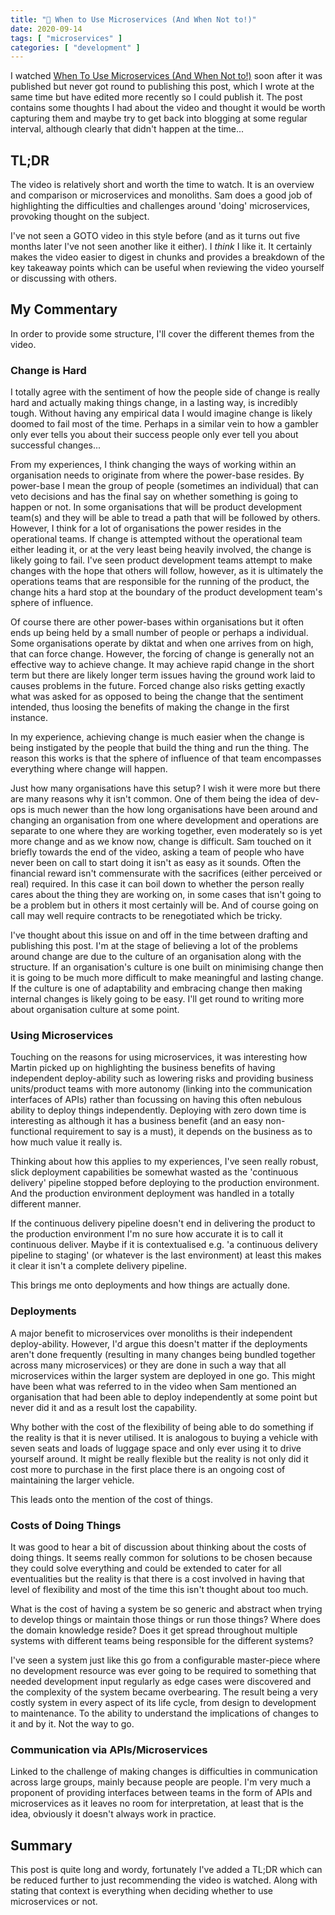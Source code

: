 ```yaml
---
title: "🔬 When to Use Microservices (And When Not to!)"
date: 2020-09-14
tags: [ "microservices" ]
categories: [ "development" ]
---
```


I watched
[When To Use Microservices (And When Not to!)](https://www.youtube.com/watch?v=GBTdnfD6s5Q)
soon after it was published but never got round to publishing this post, which
I wrote at the same time but have edited more recently so I could publish it.
The post contains some thoughts I had about the video and thought it would be
worth capturing them and maybe try to get back into blogging at some regular
interval, although clearly that didn't happen at the time...

## TL;DR

The video is relatively short and worth the time to watch. It is an overview
and comparison or microservices and monoliths. Sam does a good job of
highlighting the difficulties and challenges around 'doing' microservices,
provoking thought on the subject.

I've not seen a GOTO video in this style before (and as it turns out five
months later I've not seen another like it either). I _think_ I like it. It
certainly makes the video easier to digest in chunks and provides a breakdown
of the key takeaway points which can be useful when reviewing the video
yourself or discussing with others.

## My Commentary

In order to provide some structure, I'll cover the different themes from the
video.

### Change is Hard

I totally agree with the sentiment of how the people side of change is really
hard and actually making things change, in a lasting way, is incredibly tough.
Without having any empirical data I would imagine change is likely doomed to
fail most of the time. Perhaps in a similar vein to how a gambler only ever
tells you about their success people only ever tell you about successful
changes...

From my experiences, I think changing the ways of working within an
organisation needs to originate from where the power-base resides. By
power-base I mean the group of people (sometimes an individual) that can veto
decisions and has the final say on whether something is going to happen or not.
In some organisations that will be product development team(s) and they will be
able to tread a path that will be followed by others. However, I think for a
lot of organisations the power resides in the operational teams. If change is
attempted without the operational team either leading it, or at the very least
being heavily involved, the change is likely going to fail. I've seen product
development teams attempt to make changes with the hope that others will follow,
however, as it is ultimately the operations teams that are responsible for the
running of the product, the change hits a hard stop at the boundary of the
product development team's sphere of influence.

Of course there are other power-bases within organisations but it often ends up
being held by a small number of people or perhaps a individual. Some
organisations operate by diktat and when one arrives from on high, that can
force change. However, the forcing of change is generally not an effective way
to achieve change. It may achieve rapid change in the short term but there are
likely longer term issues having the ground work laid to causes problems in the
future. Forced change also risks getting exactly what was asked for as opposed
to being the change that the sentiment intended, thus loosing the benefits of
making the change in the first instance.

In my experience, achieving change is much easier when the change is being
instigated by the people that build the thing and run the thing. The reason
this works is that the sphere of influence of that team encompasses everything
where change will happen.

Just how many organisations have this setup?
I wish it were more but there are many reasons why it isn't common. One of them
being the idea of dev-ops is much newer than the how long organisations have
been around and changing an organisation from one where development and
operations are separate to one where they are working together, even moderately
so is yet more change and as we know now, change is difficult. Sam touched on
it briefly towards the end of the video, asking a team of people who have never
been on call to start doing it isn't as easy as it sounds. Often the financial
reward isn't commensurate with the sacrifices (either perceived or real)
required. In this case it can boil down to whether the person really cares
about the thing they are working on, in some cases that isn't going to be a
problem but in others it most certainly will be. And of course going on call
may well require contracts to be renegotiated which be tricky.

I've thought about this issue on and off in the time between drafting and
publishing this post. I'm at the stage of believing a lot of the problems
around change are due to the culture of an organisation along with the
structure.
If an organisation's culture is one built on minimising change then it is going
to be much more difficult to make meaningful and lasting change.
If the culture is one of adaptability and embracing change then making internal
changes is likely going to be easy.
I'll get round to writing more about organisation culture at some point.

### Using Microservices

Touching on the reasons for using microservices, it was interesting how Martin
picked up on highlighting the business benefits of having independent
deploy-ability such as lowering risks and providing business units/product
teams with more autonomy (linking into the communication interfaces of APIs)
rather than focussing on having this often nebulous ability to deploy things
independently. Deploying with zero down time is interesting as although it has
a business benefit (and an easy non-functional requirement to say is a must),
it depends on the business as to how much value it really is.

Thinking about how this applies to my experiences, I've seen really robust,
slick deployment capabilities be somewhat wasted as the 'continuous delivery'
pipeline stopped before deploying to the production environment. And the
production environment deployment was handled in a totally different manner.

If the continuous delivery pipeline doesn't end in delivering the product to
the production environment I'm no sure how accurate it is to call it continuous
deliver. Maybe if it is contextualised e.g. 'a continuous delivery pipeline to
staging' (or whatever is the last environment) at least this makes it clear it
isn't a complete delivery pipeline.

This brings me onto deployments and how things are actually done.

### Deployments

A major benefit to microservices over monoliths is their independent
deploy-ability. However, I'd argue this doesn't matter if the deployments
aren't done frequently (resulting in many changes being bundled together across
many microservices) or they are done in such a way that all microservices
within the larger system are deployed in one go. This might have been what was
referred to in the video when Sam mentioned an organisation that had been able
to deploy independently at some point but never did it and as a result lost the
capability.

Why bother with the cost of the flexibility of being able to do something if
the reality is that it is never utilised. It is analogous to buying a vehicle
with seven seats and loads of luggage space and only ever using it to drive
yourself around. It might be really flexible but the reality is not only did it
cost more to purchase in the first place there is an ongoing cost of
maintaining the larger vehicle.

This leads onto the mention of the cost of things.

### Costs of Doing Things

It was good to hear a bit of discussion about thinking about the costs of doing
things. It seems really common for solutions to be chosen because they could
solve everything and could be extended to cater for all eventualities but the
reality is that there is a cost involved in having that level of flexibility
and most of the time this isn't thought about too much.

What is the cost of having a system be so generic and abstract when trying to
develop things or maintain those things or run those things?
Where does the domain knowledge reside?
Does it get spread throughout multiple systems with different teams
being responsible for the different systems?

I've seen a system just like this go from a configurable master-piece where no
development resource was ever going to be required to something that needed
development input regularly as edge cases were discovered and the complexity of
the system became overbearing.
The result being a very costly system in every aspect of its life cycle, from
design to development to maintenance. To the ability to understand the
implications of changes to it and by it.
Not the way to go.

### Communication via APIs/Microservices

Linked to the challenge of making changes is difficulties in communication
across large groups, mainly because people are people. I'm very much a
proponent of providing interfaces between teams in the form of APIs and
microservices as it leaves no room for interpretation, at least that is the
idea, obviously it doesn't always work in practice.

## Summary

This post is quite long and wordy, fortunately I've added a TL;DR which can be
reduced further to just recommending the video is watched. Along with stating
that context is everything when deciding whether to use microservices or not.
